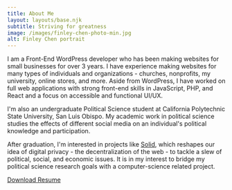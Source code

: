 ```yaml
---
title: About Me
layout: layouts/base.njk
subtitle: Striving for greatness
image: /images/finley-chen-photo-min.jpg
alt: Finley Chen portrait
---
```


I am a Front-End WordPress developer who has been making websites for small businesses for over 3 years. I have experience making websites for many types of individuals and organizations - churches, nonprofits, my university, online stores,  and more. Aside from WordPress, I have worked on full web applications with strong front-end skills in JavaScript, PHP, and React and a focus on accessible and functional UI/UX. 

I'm also an undergraduate Political Science student at California Polytechnic State University, San Luis Obispo. My academic work in political science studies the effects of different social media on an individual's political knowledge and participation. 

After graduation, I'm interested in projects like [Solid](https://solid.mit.edu/), which reshapes our idea of digital privacy - the decentralization of the web - to tackle a slew of political, social, and economic issues. It is in my interest to bridge my political science research goals with a computer-science related project.




<a href="/files/FinleyChenResume2020.pdf" class="button">Download Resume</a>